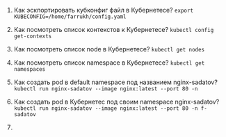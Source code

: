 1) Как эскпортировать кубконфиг файл в Кубернетесе?
    ```export KUBECONFIG=/home/farrukh/config.yaml```
   
2) Как посмотреть список контекстов к Кубернетесе?
   ```kubectl config get-contexts```
   
3) Как посмотреть список node в Кубернетесе?
   ```kubectl get nodes```
   
4) Как посмотреть список namespace в Кубернетесе?
   ```kubectl get namespaces```
   
5) Как создать pod в default namespace под названием nginx-sadatov?  ```kubectl run nginx-sadatov --image nginx:latest --port 80 -n```
   
6) Как создать pod в Кубернетес под своим namespace nginx-sadatov?  ```kubectl run nginx-sadatov --image nginx:latest --port 80 -n f-sadatov```
   
7) 
